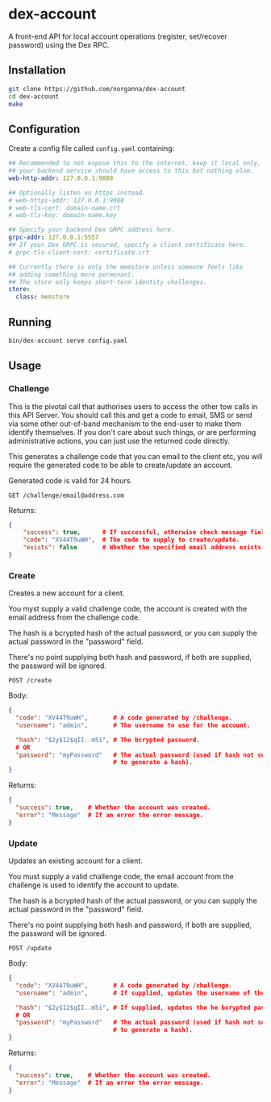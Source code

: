 # dex-account
A front-end API for local account operations (register, set/recover password) using the Dex RPC.

## Installation

```bash
git clone https://github.com/norganna/dex-account
cd dex-account
make
```

## Configuration

Create a config file called `config.yaml` containing:

```yaml
## Recommended to not expose this to the internet, keep it local only,
## your backend service should have access to this but nothing else.
web-http-addr: 127.0.0.1:9088

## Optionally listen on https instead.
# web-https-addr: 127.0.0.1:9088
# web-tls-cert: domain-name.crt
# web-tls-key: domain-name.key

## Specify your backend Dex GRPC address here.
grpc-addr: 127.0.0.1:5557
## If your Dex GRPC is secured, specify a client certificate here.
# grpc-tls-client-cert: certificate.crt

## Currently there is only the memstore unless someone feels like
## adding something more permenant.
## The store only keeps short-term identity challenges.
store:
  class: memstore
```

## Running

```bash
bin/dex-account serve config.yaml
```

## Usage

### Challenge

This is the pivotal call that authorises users to access the other tow calls
in this API Server. You should call this and get a code to email, SMS or send
via some other out-of-band mechanism to the end-user to make them identify
themselves. If you don't care about such things, or are performing administrative
actions, you can just use the returned code directly.

This generates a challenge code that you can email to the client etc, you will
require the generated code to be able to create/update an account.

Generated code is valid for 24 hours.

`GET /challenge/email@address.com`

Returns:

```json
{
    "success": true,      # If successful, otherwise check message field.
    "code": "XV44T9uWH",  # The code to supply to create/update.
    "exists": false       # Whether the specified email address exists.
}
```

### Create

Creates a new account for a client.

You myst supply a valid challenge code, the account is created with
the email address from the challenge code.

The hash is a bcrypted hash of the actual password, or you can supply the
actual password in the "password" field.

There's no point supplying both hash and password, if both are supplied,
the password will be ignored.

`POST /create`

Body:
```json
{
  "code": "XV44T9uWH",       # A code generated by /challenge.
  "username": "admin",       # The username to use for the account.

  "hash": "$2y$12$qII..m5i", # The bcrypted password.
  # OR
  "password": "myPassword"   # The actual password (used if hash not supplied
                             # to generate a hash).
}
```

Returns:
```json
{
  "success": true,    # Whether the account was created.
  "error": "Message"  # If an error the error message.
}
```

### Update

Updates an existing account for a client.

You must supply a valid challenge code, the email account from the
challenge is used to identify the account to update.

The hash is a bcrypted hash of the actual password, or you can supply the
actual password in the "password" field.

There's no point supplying both hash and password, if both are supplied,
the password will be ignored.

`POST /update`

Body:

```json
{
  "code": "XV44T9uWH",       # A code generated by /challenge.
  "username": "admin",       # If supplied, updates the username of the account.

  "hash": "$2y$12$qII..m5i", # If supplied, updates the he bcrypted password.
  # OR
  "password": "myPassword"   # The actual password (used if hash not supplied
                             # to generate a hash).
}
```

Returns:
```json
{
  "success": true,    # Whether the account was created.
  "error": "Message"  # If an error the error message.
}
```

